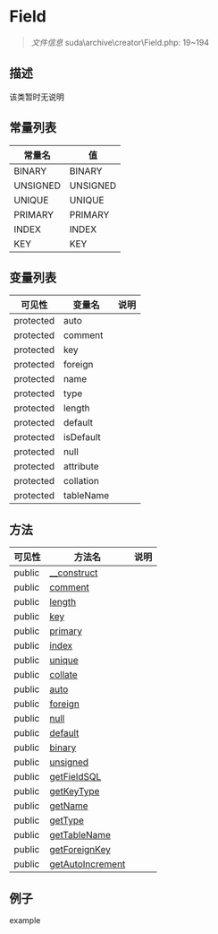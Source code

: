 #  Field 

> *文件信息* suda\archive\creator\Field.php: 19~194



## 描述

该类暂时无说明


## 常量列表
| 常量名  |  值|
|--------|----|
|BINARY | BINARY | 
|UNSIGNED | UNSIGNED | 
|UNIQUE | UNIQUE | 
|PRIMARY | PRIMARY | 
|INDEX | INDEX | 
|KEY | KEY | 





## 变量列表
| 可见性 |  变量名   | 说明 |
|--------|----|------|
| protected   | auto | | 
| protected   | comment | | 
| protected   | key | | 
| protected   | foreign | | 
| protected   | name | | 
| protected   | type | | 
| protected   | length | | 
| protected   | default | | 
| protected   | isDefault | | 
| protected   | null | | 
| protected   | attribute | | 
| protected   | collation | | 
| protected   | tableName | | 



## 方法


| 可见性 | 方法名 | 说明 |
|--------|-------|------|
| public |[__construct](Field/__construct.md) |  |
| public |[comment](Field/comment.md) |  |
| public |[length](Field/length.md) |  |
| public |[key](Field/key.md) |  |
| public |[primary](Field/primary.md) |  |
| public |[index](Field/index.md) |  |
| public |[unique](Field/unique.md) |  |
| public |[collate](Field/collate.md) |  |
| public |[auto](Field/auto.md) |  |
| public |[foreign](Field/foreign.md) |  |
| public |[null](Field/null.md) |  |
| public |[default](Field/default.md) |  |
| public |[binary](Field/binary.md) |  |
| public |[unsigned](Field/unsigned.md) |  |
| public |[getFieldSQL](Field/getFieldSQL.md) |  |
| public |[getKeyType](Field/getKeyType.md) |  |
| public |[getName](Field/getName.md) |  |
| public |[getType](Field/getType.md) |  |
| public |[getTableName](Field/getTableName.md) |  |
| public |[getForeignKey](Field/getForeignKey.md) |  |
| public |[getAutoIncrement](Field/getAutoIncrement.md) |  |



## 例子

example